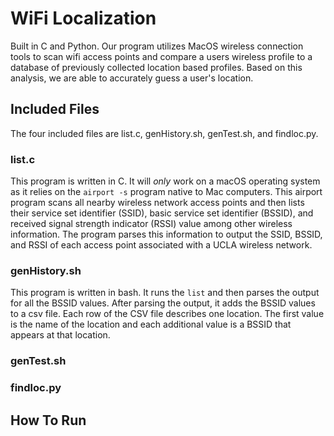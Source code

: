 # WiFi Localization

Built in C and Python. Our program utilizes MacOS wireless connection tools to scan wifi access points and compare a users wireless profile to a database of previously collected location based profiles. Based on this analysis, we are able to accurately guess a user's location.

## Included Files

The four included files are list.c, genHistory.sh, genTest.sh, and findloc.py.

### list.c

This program is written in C. It will *only* work on a macOS operating system as it relies on the `airport -s` program native to Mac computers. This airport program scans all nearby wireless network access points and then lists their service set identifier (SSID), basic service set identifier (BSSID), and received signal strength indicator (RSSI) value among other wireless information. The program parses this information to output the SSID, BSSID, and RSSI of each access point associated with a UCLA wireless network.

### genHistory.sh

This program is written in bash. It runs the `list` and then parses the output for all the BSSID values. After parsing the output, it adds the BSSID values to a csv file. Each row of the CSV file describes one location. The first value is the name of the location and each additional value is a BSSID that appears at that location.

### genTest.sh

### findloc.py

## How To Run



